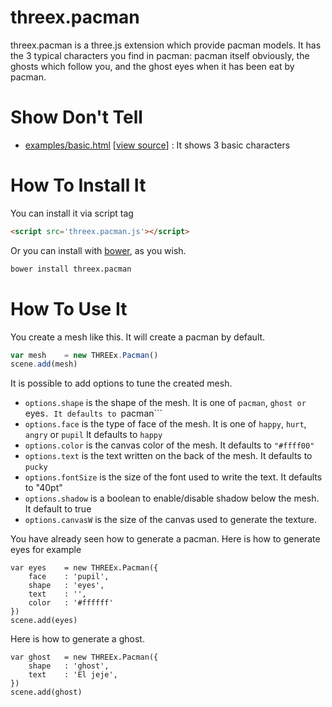 threex.pacman
===================

threex.pacman is a three.js extension which provide pacman models. 
It has the 3 typical characters you find in pacman: pacman itself obviously,
the ghosts which follow you, and the ghost eyes when it has been eat by pacman.


Show Don't Tell
===============
* [examples/basic.html](http://jeromeetienne.github.io/threex.pacman/examples/basic.html)
\[[view source](https://github.com/jeromeetienne/threex.pacman/blob/master/examples/basic.html)\] :
It shows 3 basic characters

How To Install It
=================

You can install it via script tag

```html
<script src='threex.pacman.js'></script>
```

Or you can install with [bower](http://bower.io/), as you wish.

```bash
bower install threex.pacman
```

How To Use It
=============

You create a mesh like this. It will create a pacman by default.

```javascript
var mesh	= new THREEx.Pacman()
scene.add(mesh)
```

It is possible to add options to tune the created mesh.


* ```options.shape``` is the shape of the mesh.
  It is one of ```pacman```, ```ghost or ```eyes```.
  It defaults to ```pacman```
* ```options.face``` is the type of face of the mesh.
  It is one of ```happy```, ```hurt```, ```angry``` or ```pupil```
  It defaults to ```happy```
* ```options.color``` is the canvas color of the mesh.
  It defaults to ```"#ffff00"```
* ```options.text``` is the text written on the back of the mesh.
  It defaults to ```pucky```
* ```options.fontSize``` is the size of the font used to write the text.
  It defaults to "40pt"
* ```options.shadow``` is a boolean to enable/disable shadow below the mesh.
  It default to true
* ```options.canvasW``` is the size of the canvas used to generate the texture.


You have already seen how to generate a pacman. 
Here is how to generate eyes for example

```
var eyes	= new THREEx.Pacman({
	face	: 'pupil',
	shape	: 'eyes',
	text	: '',
	color	: '#ffffff'
})
scene.add(eyes)
```

Here is how to generate a ghost.

```
var ghost	= new THREEx.Pacman({
	shape	: 'ghost',
	text	: 'El jeje',
})
scene.add(ghost)
```